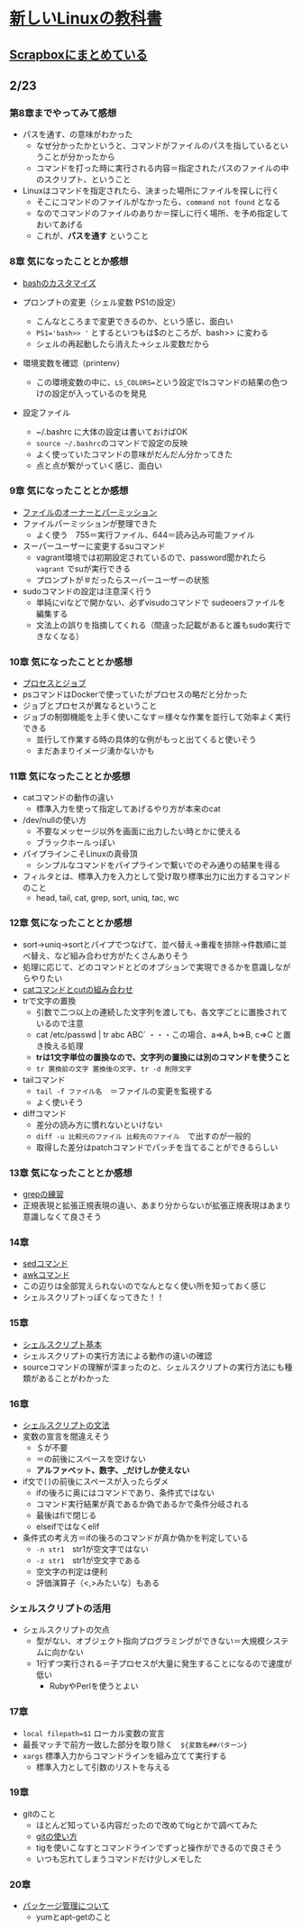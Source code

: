 # [新しいLinuxの教科書](https://www.amazon.co.jp/dp/B072K1NH76/ref=dp-kindle-redirect?_encoding=UTF8&btkr=1)

## [Scrapboxにまとめている](https://scrapbox.io/moch/%E6%96%B0%E3%81%97%E3%81%84Linux%E3%81%AE%E6%95%99%E7%A7%91%E6%9B%B8)

## 2/23

### 第8章までやってみて感想

- パスを通す、の意味がわかった
  - なぜ分かったかというと、コマンドがファイルのパスを指しているということが分かったから
  - コマンドを打った時に実行される内容＝指定されたパスのファイルの中のスクリプト、ということ
- Linuxはコマンドを指定されたら、決まった場所にファイルを探しに行く
  - そこにコマンドのファイルがなかったら、`command not found` となる
  - なのでコマンドのファイルのありか＝探しに行く場所、を予め指定しておいてあげる
  - これが、**パスを通す** ということ

### 8章 気になったこととか感想

- [bashのカスタマイズ](https://scrapbox.io/moch/bash%E3%81%AE%E3%82%AB%E3%82%B9%E3%82%BF%E3%83%9E%E3%82%A4%E3%82%BA)
- プロンプトの変更（シェル変数 PS1の設定）
  - こんなところまで変更できるのか、という感じ、面白い
  - `PS1='bash>> '` とするといつもは$のところが、bash>> に変わる
  - シェルの再起動したら消えた→シェル変数だから

- 環境変数を確認（printenv）
  - この環境変数の中に、`LS_COLORS=`という設定でlsコマンドの結果の色つけの設定が入っているのを発見
- 設定ファイル
  - ~/.bashrc に大体の設定は書いておけばOK
  - `source ~/.bashrc`のコマンドで設定の反映
  - よく使っていたコマンドの意味がだんだん分かってきた
  - 点と点が繋がっていく感じ、面白い

### 9章 気になったこととか感想

- [ファイルのオーナーとパーミッション](https://scrapbox.io/moch/%E3%83%95%E3%82%A1%E3%82%A4%E3%83%AB%E3%81%AE%E3%82%AA%E3%83%BC%E3%83%8A%E3%83%BC%E3%81%A8%E3%83%91%E3%83%BC%E3%83%9F%E3%83%83%E3%82%B7%E3%83%A7%E3%83%B3)
- ファイルパーミッションが整理できた
  - よく使う　755＝実行ファイル、644＝読み込み可能ファイル
- スーパーユーザーに変更するsuコマンド
  - vagrant環境では初期設定されているので、password聞かれたら `vagrant` でsuが実行できる
  - プロンプトが＃だったらスーパーユーザーの状態
- sudoコマンドの設定は注意深く行う
  - 単純にviなどで開かない、必ずvisudoコマンドで sudeoersファイルを編集する
  - 文法上の誤りを指摘してくれる（間違った記載があると誰もsudo実行できなくなる）

### 10章 気になったこととか感想

- [プロセスとジョブ](https://scrapbox.io/moch/%E3%83%97%E3%83%AD%E3%82%BB%E3%82%B9%E3%81%A8%E3%82%B8%E3%83%A7%E3%83%96)
- psコマンドはDockerで使っていたがプロセスの略だと分かった
- ジョブとプロセスが異なるということ
- ジョブの制御機能を上手く使いこなす＝様々な作業を並行して効率よく実行できる
  - 並行して作業する時の具体的な例がもっと出てくると使いそう
  - まだあまりイメージ湧かないかも

### 11章 気になったこととか感想

- catコマンドの動作の違い
  - 標準入力を使って指定してあげるやり方が本来のcat
- /dev/nullの使い方
  - 不要なメッセージ以外を画面に出力したい時とかに使える
  - ブラックホールっぽい
- パイプラインこそLinuxの真骨頂
  - シンプルなコマンドをパイプラインで繋いでのぞみ通りの結果を得る
- フィルタとは、標準入力を入力として受け取り標準出力に出力するコマンドのこと
  - head, tail, cat, grep, sort, uniq, tac, wc

### 12章 気になったこととか感想

- sort->uniq->sortとパイプでつなげて、並べ替え→重複を排除→件数順に並べ替え、など組み合わせ方がたくさんありそう
- 処理に応じて、どのコマンドとどのオプションで実現できるかを意識しながらやりたい
- [catコマンドとcutの組み合わせ](https://gist.github.com/mochi5o/e22e7f1bc52cce67184bd16503835483)
- trで文字の置換
  - 引数で二つ以上の連続した文字列を渡しても、各文字ごとに置換されているので注意
  - cat /etc/passwd | tr abc ABC` ・・・この場合、a=>A, b=>B, c=>C と置き換える処理
  - **trは1文字単位の置換なので、文字列の置換には別のコマンドを使うこと**
  - `tr 置換前の文字 置換後の文字`、`tr -d 削除文字`
- tailコマンド
  - `tail -f ファイル名`　＝ファイルの変更を監視する
  - よく使いそう
- diffコマンド
  - 差分の読み方に慣れないといけない
  - `diff -u 比較元のファイル 比較先のファイル`　で出すのが一般的
  - 取得した差分はpatchコマンドでパッチを当てることができるらしい

### 13章 気になったこととか感想

- [grepの練習](https://gist.github.com/mochi5o/1f7de3b76c102277b09c3714dadd0840)
- 正規表現と拡張正規表現の違い、あまり分からないが拡張正規表現はあまり意識しなくて良さそう

### 14章

- [sedコマンド](https://scrapbox.io/moch/sed%E3%82%B3%E3%83%9E%E3%83%B3%E3%83%89)
- [awkコマンド](https://scrapbox.io/moch/awk%E3%82%B3%E3%83%9E%E3%83%B3%E3%83%89)
- この辺りは全部覚えられないのでなんとなく使い所を知っておく感じ
- シェルスクリプトっぽくなってきた！！

### 15章

- [シェルスクリプト基本](https://scrapbox.io/moch/%E3%82%B7%E3%82%A7%E3%83%AB%E3%82%B9%E3%82%AF%E3%83%AA%E3%83%97%E3%83%88%E3%81%AE%E5%9F%BA%E6%9C%AC)
- シェルスクリプトの実行方法による動作の違いの確認
- sourceコマンドの理解が深まったのと、シェルスクリプトの実行方法にも種類があることがわかった

### 16章

- [シェルスクリプトの文法](https://scrapbox.io/moch/%E3%82%B7%E3%82%A7%E3%83%AB%E3%82%B9%E3%82%AF%E3%83%AA%E3%83%97%E3%83%88%E3%81%AE%E6%96%87%E6%B3%95)
- 変数の宣言を間違えそう
  - ＄が不要
  - ＝の前後にスペースを空けない
  - **アルファベット、数字、_だけしか使えない**
- if文で`[]`の前後にスペースが入ったらダメ
  - ifの後ろに奥にはコマンドであり、条件式ではない
  - コマンド実行結果が真であるか偽であるかで条件分岐される
  - 最後はfiで閉じる
  - elseifではなくelif
- 条件式の考え方＝ifの後ろのコマンドが真か偽かを判定している
  - `-n str1`　str1が空文字ではない
  - `-z str1`　str1が空文字である
  - 空文字の判定は便利
  - 評価演算子（<,>みたいな）もある

### シェルスクリプトの活用

- シェルスクリプトの欠点
  - 型がない、オブジェクト指向プログラミングができない＝大規模システムに向かない
  - 1行ずつ実行される＝子プロセスが大量に発生することになるので速度が低い
    - RubyやPerlを使うとよい

### 17章

- `local filepath=$1` ローカル変数の宣言
- 最長マッチで前方一致した部分を取り除く　`${変数名##パターン}`
- `xargs` 標準入力からコマンドラインを組み立てて実行する
  - 標準入力として引数のリストを与える

### 19章

- gitのこと
  - ほとんど知っている内容だったので改めてtigとかで調べてみた
  - [gitの使い方](https://scrapbox.io/moch/git%E3%81%AE%E4%BD%BF%E3%81%84%E6%96%B9)
  - tigを使いこなすとコマンドラインでずっと操作ができるので良さそう
  - いつも忘れてしまうコマンドだけ少しメモした

### 20章

- [パッケージ管理について](https://scrapbox.io/moch/%E3%83%91%E3%83%83%E3%82%B1%E3%83%BC%E3%82%B8%E7%AE%A1%E7%90%86)
  - yumとapt-getのこと

